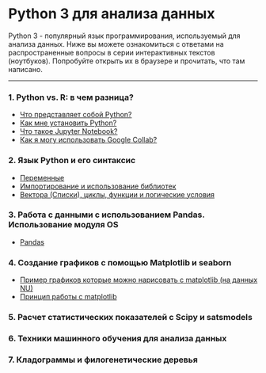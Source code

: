 # Python 3 для анализа данных

Python 3 - популярный язык программирования, используемый для анализа данных.
Ниже вы можете ознакомиться с ответами на распространенные вопросы в серии интерактивных текстов (ноутбуков). Попробуйте открыть их в браузере и прочитать, что там написано.

___
### 1. Python vs. R: в чем разница?
* [Что представляет собой Python?](https://github.com/VeaLi/nla-python-basics-2023/tree/main/0/0-what-is-python)
* [Как мне установить Python?](https://github.com/VeaLi/nla-python-basics-2023/tree/main/0/1-how-to-install-python)
* [Что такое Jupyter Notebook?](https://github.com/VeaLi/nla-python-basics-2023/tree/main/0/2-what-is-jupyter-notebook)
* [Как я могу использовать Google Collab?](https://github.com/VeaLi/nla-python-basics-2023/tree/main/0/3-google-collab)

### 2. Язык Python и его синтаксис
* [Переменные](https://github.com/VeaLi/nla-python-basics-2023/tree/main/1/0-variables)
* [Импортирование и использование библиотек](https://github.com/VeaLi/nla-python-basics-2023/tree/main/1/1-load-libraries)
* [Вектора (Списки), циклы, функции и логические условия](https://github.com/VeaLi/nla-python-basics-2023/tree/main/1/2-lists-cycles-and-functions)
### 3. Работа с данными с использованием Pandas. Использование модуля OS
* [Pandas](https://github.com/VeaLi/nla-python-basics-2023/tree/main/2/0-pandas)
### 4. Создание графиков с помощью Matplotlib и seaborn
* [Пример графиков которые можно нарисовать с matplotlib (на данных NU)](https://github.com/VeaLi/nla-python-basics-2023/tree/main/3/examples)
* [Принцип работы с matplotlib](https://github.com/VeaLi/nla-python-basics-2023/tree/main/3/0-matplotlib-basics)
### 5. Расчет статистических показателей c Scipy и satsmodels
### 6. Техники машинного обучения для анализа данных
### 7. Кладограммы и филогенетические деревья 